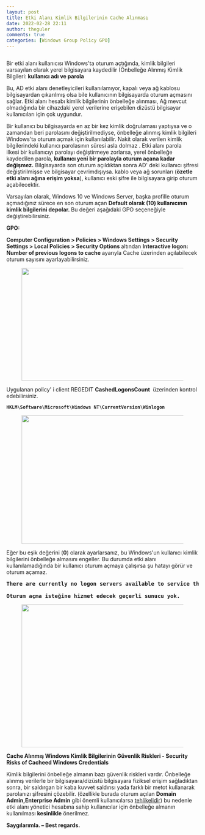 ```yaml
---
layout: post
title: Etki Alanı Kimlik Bilgilerinin Cache Alınması
date: 2022-02-28 22:11
author: theguler
comments: true
categories: [Windows Group Policy GPO]
---
```

<!-- wp:image {"id":1155,"sizeSlug":"large","linkDestination":"none"} -->
<figure class="wp-block-image size-large"><img src="https://farukguler.com/assets/post_images/gpo_logo.jpg?w=439" alt="" class="wp-image-1155" /></figure>
<!-- /wp:image -->

<!-- wp:paragraph -->
<p>Bir etki alanı kullanıcısı Windows'ta oturum açtığında, kimlik bilgileri varsayılan olarak yerel bilgisayara kaydedilir (Önbelleğe Alınmış Kimlik Bilgileri: <strong>kullanıcı adı ve parola</strong></p>
<!-- /wp:paragraph -->

<!-- wp:paragraph -->
<p>Bu, AD etki alanı denetleyicileri kullanılamıyor, kapalı veya ağ kablosu bilgisayardan çıkarılmış olsa bile kullanıcının bilgisayarda oturum açmasını sağlar.&nbsp;Etki alanı hesabı kimlik bilgilerinin önbelleğe alınması, Ağ mevcut olmadığında bir cihazdaki yerel verilerine erişebilen dizüstü bilgisayar kullanıcıları için çok uygundur.</p>
<!-- /wp:paragraph -->

<!-- wp:paragraph -->
<p>Bir kullanıcı bu bilgisayarda en az bir kez kimlik doğrulaması yaptıysa ve o zamandan beri parolasını değiştirilmediyse, önbelleğe alınmış kimlik bilgileri Windows'ta oturum açmak için kullanılabilir.&nbsp;Nakit olarak verilen kimlik bilgilerindeki kullanıcı parolasının süresi asla&nbsp;dolmaz&nbsp;.&nbsp;Etki&nbsp;alanı parola ilkesi&nbsp;bir kullanıcıyı parolayı değiştirmeye zorlarsa, yerel önbelleğe kaydedilen parola, <strong>kullanıcı yeni bir parolayla oturum açana kadar değişmez.</strong>&nbsp;Bilgisayarda son oturum açıldıktan sonra&nbsp;AD' deki kullanıcı şifresi değiştirilmişse&nbsp;ve bilgisayar çevrimdışıysa. kablo veya ağ sorunları (<strong>özetle etki alanı ağına erişim yoksa</strong>), kullanıcı eski şifre ile bilgisayara girip oturum açabilecektir.</p>
<!-- /wp:paragraph -->

<!-- wp:paragraph -->
<p>Varsayılan olarak, Windows 10 ve Windows Server, başka profille oturum açmadığınız sürece en&nbsp;son oturum açan&nbsp;<strong>Default olarak (10) kullanıcının kimlik bilgilerini depolar.&nbsp;</strong>Bu değeri aşağıdaki GPO seçeneğiyle değiştirebilirsiniz.</p>
<!-- /wp:paragraph -->

<!-- wp:paragraph -->
<p><strong>GPO:&nbsp;</strong></p>
<!-- /wp:paragraph -->

<!-- wp:paragraph -->
<p><strong>Computer Configuration &gt; Policies &gt; Windows Settings &gt; Security Settings &gt; Local Policies &gt; Security Options </strong>altından <strong>Interactive logon: Number of previous logons to cache&nbsp;</strong>ayarıyla Cache üzerinden açılabilecek oturum sayısını ayarlayabilirsiniz. </p>
<!-- /wp:paragraph -->

<!-- wp:image {"id":2175,"width":908,"height":295,"sizeSlug":"large","linkDestination":"none"} -->
<figure class="wp-block-image size-large is-resized"><img src="https://farukguler.com/assets/post_images/l1.png?w=1024" alt="" class="wp-image-2175" width="908" height="295" /></figure>
<!-- /wp:image -->

<!-- wp:paragraph -->
<p>Uygulanan policy' i client REGEDIT <strong>CashedLogonsCount</strong>&nbsp; üzerinden kontrol edebilirsiniz. </p>
<!-- /wp:paragraph -->

<!-- wp:preformatted -->
<pre id="block-212c4770-1090-40f9-a3aa-882bb19bd474" class="wp-block-preformatted"><code><strong>HKLM\Software\Microsoft\Windows NT\CurrentVersion\Winlogon</strong></code></pre>
<!-- /wp:preformatted -->

<!-- wp:image {"id":2187,"width":700,"height":336,"sizeSlug":"large","linkDestination":"none"} -->
<figure class="wp-block-image size-large is-resized"><img src="https://farukguler.com/assets/post_images/l2.png?w=931" alt="" class="wp-image-2187" width="700" height="336" /></figure>
<!-- /wp:image -->

<!-- wp:paragraph -->
<p>Eğer bu eşik değerini (<strong>0</strong>)&nbsp;olarak ayarlarsanız, bu Windows'un kullanıcı kimlik bilgilerini önbelleğe almasını engeller.&nbsp;Bu durumda etki alanı kullanılamadığında bir kullanıcı oturum açmaya çalışırsa şu hatayı görür ve oturum açamaz.</p>
<!-- /wp:paragraph -->

<!-- wp:preformatted -->
<pre id="block-212c4770-1090-40f9-a3aa-882bb19bd474" class="wp-block-preformatted"><strong>There are currently no logon servers available to service the logon request.</strong>

<strong>Oturum açma isteğine hizmet edecek geçerli sunucu yok.</strong></pre>
<!-- /wp:preformatted -->

<!-- wp:image {"id":2185,"width":575,"height":373,"sizeSlug":"large","linkDestination":"none"} -->
<figure class="wp-block-image size-large is-resized"><img src="https://farukguler.com/assets/post_images/l3-1.png?w=684" alt="" class="wp-image-2185" width="575" height="373" /></figure>
<!-- /wp:image -->

<!-- wp:paragraph -->
<p><strong>Cache Alınmış Windows Kimlik Bilgilerinin Güvenlik Riskleri - Security Risks of Cacheed Windows Credentials</strong></p>
<!-- /wp:paragraph -->

<!-- wp:paragraph -->
<p>Kimlik bilgilerini önbelleğe almanın bazı güvenlik riskleri vardır.&nbsp;Önbelleğe alınmış verilerle bir bilgisayara/dizüstü bilgisayara fiziksel erişim sağladıktan sonra, bir saldırgan bir kaba kuvvet saldırısı yada farklı bir metot kullanarak parolanızı şifresini çözebilir.&nbsp;(özellikle burada oturum açılan <strong>Domain Admin,Enterprise Admin</strong> gibi önemli kullanıcılarsa <span style="text-decoration:underline">tehlikelidir</span>) bu nedenle etki alanı yönetici hesabına sahip kullanıcılar için önbelleğe almanın kullanılması <strong>kesinlikle</strong> önerilmez.</p>
<!-- /wp:paragraph -->

<!-- wp:paragraph -->
<p><strong>Saygılarımla. – Best regards.</strong></p>
<!-- /wp:paragraph -->
